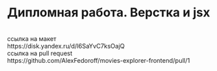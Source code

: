 # Дипломная работа. Верстка и jsx
<br>
ссылка на макет <br> https://disk.yandex.ru/d/l6SaYvC7ksOajQ
<br>
ссылка на pull request <br>
https://github.com/AlexFedoroff/movies-explorer-frontend/pull/1
